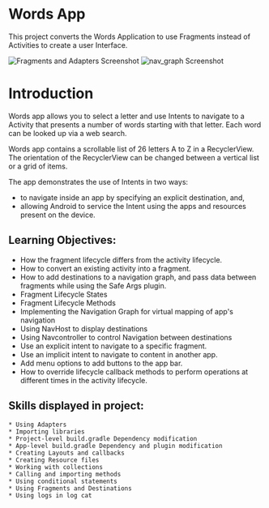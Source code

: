 # Words App

This project converts the Words Application to use Fragments instead of Activities to create a user Interface.

![Fragments and Adapters Screenshot ](https://user-images.githubusercontent.com/92341925/201746429-962bf305-4154-476b-acec-3b11ea0c1caf.png)
![nav_graph Screenshot](https://user-images.githubusercontent.com/92341925/201746439-e1bc65bc-fa12-4ba5-b06c-a72b645d6cb9.png)


# Introduction
Words app allows you to select a letter and use Intents to navigate to a Activity that
presents a number of words starting with that letter. Each word can be looked up via a web search.

Words app contains a scrollable list of 26 letters A to Z in a RecyclerView. The orientation
of the RecyclerView can be changed between a vertical list or a grid of items.

The app demonstrates the use of Intents in two ways:
* to navigate inside an app by specifying an explicit destination, and,
* allowing Android to service the Intent using the apps and resources present on the device.



Learning Objectives:
--------------

- How the fragment lifecycle differs from the activity lifecycle.
- How to convert an existing activity into a fragment.
- How to add destinations to a navigation graph, and pass data between fragments while using the Safe Args plugin.
- Fragment Lifecycle States
- Fragment Lifecycle Methods
- Implementing the Navigation Graph for virtual mapping of app's navigation
- Using NavHost to display destinations
- Using Navcontroller to control Navigation between destinations
- Use an explicit intent to navigate to a specific fragment.
- Use an implicit intent to navigate to content in another app.
- Add menu options to add buttons to the app bar.
- How to override lifecycle callback methods to perform operations at different times in the activity lifecycle.


Skills displayed in project:
---------------

    * Using Adapters 
    * Importing libraries
    * Project-level build.gradle Dependency modification
    * App-level build.gradle Dependency and plugin modification
    * Creating Layouts and callbacks
    * Creating Resource files 
    * Working with collections
    * Calling and importing methods
    * Using conditional statements
    * Using Fragments and Destinations
    * Using logs in log cat

